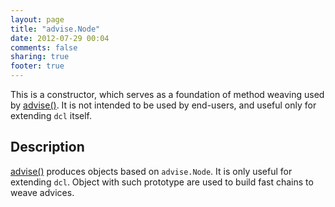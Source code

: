```yaml
---
layout: page
title: "advise.Node"
date: 2012-07-29 00:04
comments: false
sharing: true
footer: true
---
```


This is a constructor, which serves as a foundation of method weaving used by [advise()](/docs/advise_js/advise).
It is not intended to be used by end-users, and useful only for extending `dcl` itself.

## Description

[advise()](/docs/advise_js/advise) produces objects based on `advise.Node`. It is only useful for extending `dcl`.
Object with such prototype are used to build fast chains to weave advices.
